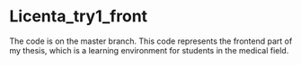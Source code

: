# Licenta_try1_front
The code is on the master branch. This code represents the frontend part of my thesis, which is a learning environment for students in the medical field.
